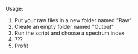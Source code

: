 Usage:
1. Put your raw files in a new folder named "Raw"
2. Create an empty folder named "Output"
3. Run the script and choose a spectrum index
4. ???
5. Profit